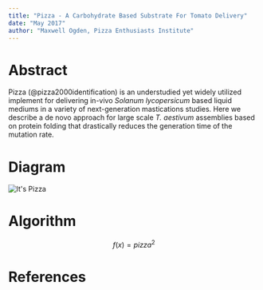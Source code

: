 ```yaml
---
title: "Pizza - A Carbohydrate Based Substrate For Tomato Delivery"
date: "May 2017"
author: "Maxwell Ogden, Pizza Enthusiasts Institute"
---
```


# Abstract

Pizza (@pizza2000identification) is an understudied yet widely utilized implement for delivering in-vivo *Solanum lycopersicum* based liquid mediums in a variety of next-generation mastications studies. Here we describe a de novo approach for large scale *T. aestivum* assemblies based on protein folding that drastically reduces the generation time of the mutation rate.

# Diagram

![It's Pizza](https://gist.github.com/maxogden/97190db73ac19fc6c1d9beee1a6e4fc8/raw/adaaa9b5c19460d3be42021ef0c1b8e11a8d38fe/pizza.png)

# Algorithm

$$f(x)=pizza^2$$

# References
